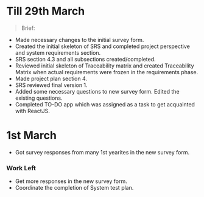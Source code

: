 # Till 29th March

>Brief:

- Made necessary changes to the initial survey form.
- Created the initial skeleton of SRS and completed project perspective and system requirements section.
- SRS section 4.3 and all subsections created/completed.
- Reviewed initial skeleton of Traceability matrix and created Traceability Matrix when actual requirements were frozen in the requirements phase.
- Made project plan section 4.
- SRS reviewed final version 1.
- Added some necessary questions to new survey form. Edited the existing questions.
- Completed TO-DO app which was assigned as a task to get acquainted with ReactJS.
# 1st March
- Got survey responses from many 1st yearites in the new survey form.

### Work Left

- Get more responses in the new survey form.
- Coordinate the completion of System test plan.
